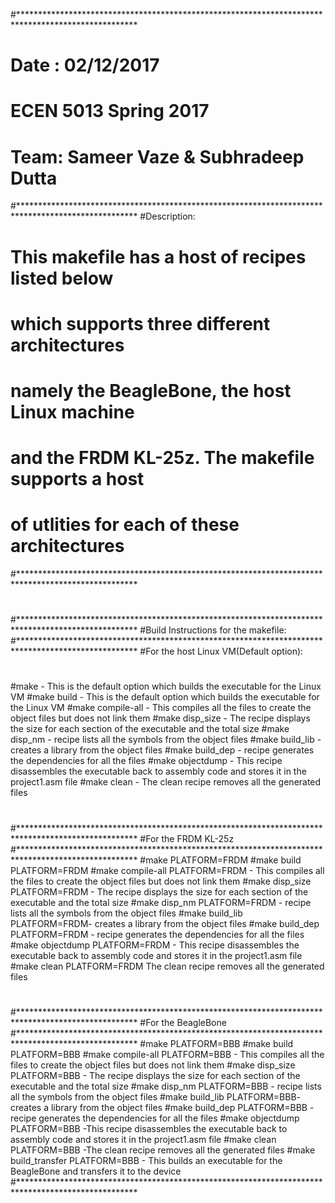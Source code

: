 #***************************************************************************************************
#	Date : 02/12/2017
#	ECEN 5013 Spring 2017
#	Team: Sameer Vaze & Subhradeep Dutta
#***************************************************************************************************
#Description:
#	This makefile has a host of recipes listed below
#	which supports three different architectures 
#	namely the BeagleBone, the host Linux machine
#	and the FRDM KL-25z. The makefile supports a host
#	of utlities for each of these architectures
#***************************************************************************************************
#
#***************************************************************************************************
#Build Instructions for the makefile:
#***************************************************************************************************
#For the host Linux VM(Default option):
#
#make - This is the default option which builds the executable for the Linux VM
#make build - This is the default option which builds the executable for the Linux VM
#make compile-all - This compiles all the files to create the object files but does not link them
#make disp_size - The recipe displays the size for each section of the executable and the total size
#make disp_nm - recipe lists all the symbols from the object files
#make build_lib - creates a library from the object files
#make build_dep - recipe generates the dependencies for all the files
#make objectdump - This recipe disassembles the executable back to assembly code and stores it in the project1.asm file
#make clean - The clean recipe removes all the generated files
#
#***************************************************************************************************
#For the FRDM KL-25z
#***************************************************************************************************
#make PLATFORM=FRDM
#make build PLATFORM=FRDM
#make compile-all PLATFORM=FRDM  - This compiles all the files to create the object files but does not link them
#make disp_size PLATFORM=FRDM  - The recipe displays the size for each section of the executable and the total size
#make disp_nm PLATFORM=FRDM  - recipe lists all the symbols from the object files
#make build_lib PLATFORM=FRDM- creates a library from the object files
#make build_dep PLATFORM=FRDM - recipe generates the dependencies for all the files
#make objectdump PLATFORM=FRDM - This recipe disassembles the executable back to assembly code and stores it in the project1.asm file
#make clean PLATFORM=FRDM The clean recipe removes all the generated files
#
#***************************************************************************************************
#For the BeagleBone
#***************************************************************************************************
#make PLATFORM=BBB
#make build  PLATFORM=BBB
#make compile-all  PLATFORM=BBB - This compiles all the files to create the object files but does not link them
#make disp_size PLATFORM=BBB  - The recipe displays the size for each section of the executable and the total size
#make disp_nm PLATFORM=BBB  - recipe lists all the symbols from the object files
#make build_lib PLATFORM=BBB- creates a library from the object files
#make build_dep PLATFORM=BBB - recipe generates the dependencies for all the files
#make objectdump PLATFORM=BBB -This recipe disassembles the executable back to assembly code and stores it in the project1.asm file
#make clean PLATFORM=BBB -The clean recipe removes all the generated files
#make build_transfer PLATFORM=BBB - This builds an executable for the BeagleBone and transfers it to the device
#***************************************************************************************************
#
